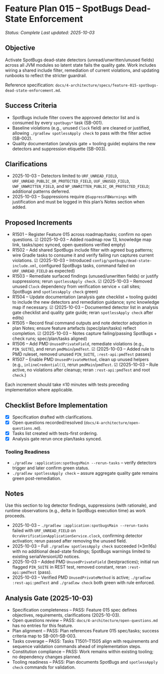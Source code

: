 # Feature Plan 015 – SpotBugs Dead-State Enforcement

_Status: Complete_
_Last updated: 2025-10-03_

## Objective
Activate SpotBugs dead-state detectors (unread/unwritten/unused fields) across all JVM modules so latent state fails the quality gate. Work includes wiring a shared include filter, remediation of current violations, and updating runbooks to reflect the stricter guardrail.

Reference specification: `docs/4-architecture/specs/feature-015-spotbugs-dead-state-enforcement.md`.

## Success Criteria
- SpotBugs include filter covers the approved detector list and is consumed by every `spotbugs*` task (SB-001).
- Baseline violations (e.g., unused `Clock` field) are cleaned or justified, allowing `./gradlew spotlessApply check` to pass with the filter active (SB-002).
- Quality documentation (analysis gate + tooling guide) explains the new detectors and suppression etiquette (SB-003).

## Clarifications
- 2025-10-03 – Detectors limited to `URF_UNREAD_FIELD`, `URF_UNREAD_PUBLIC_OR_PROTECTED_FIELD`, `UUF_UNUSED_FIELD`, `UWF_UNWRITTEN_FIELD`, and `NP_UNWRITTEN_PUBLIC_OR_PROTECTED_FIELD`; additional patterns deferred.
- 2025-10-03 – Suppressions require `@SuppressFBWarnings` with justification and must be logged in this plan’s Notes section when added.

## Proposed Increments
- R1501 – Register Feature 015 across roadmap/tasks; confirm no open questions. ☑ (2025-10-03 – Added roadmap row 13, knowledge map link, tasks/spec synced, open questions verified empty)
- R1502 – Add shared SpotBugs include filter with agreed bug patterns; wire Gradle tasks to consume it and verify failing run captures current violations. ☑ (2025-10-03 – Introduced `config/spotbugs/dead-state-include.xml`, configured SpotBugs tasks, command failed on `URF_UNREAD_FIELD` as expected)
- R1503 – Remediate surfaced findings (unused/unwritten fields) or justify suppressions; rerun `spotlessApply check`. ☑ (2025-10-03 – Removed unused `Clock` dependency from verification service + call sites; SpotBugs and `spotlessApply check` green)
- R1504 – Update documentation (analysis gate checklist + tooling guide) to include the new detectors and remediation guidance; sync knowledge map if necessary. ☑ (2025-10-03 – Documented detector list in analysis gate checklist and quality gate guide; reran `spotlessApply check` after edits)
- R1505 – Record final command outputs and note detector adoption in plan Notes; ensure feature artefacts (spec/plan/tasks) reflect completion. ☑ (2025-10-03 – Notes capture failing/passing SpotBugs + check runs; spec/plan/tasks aligned)
- R1506 – Add PMD `UnusedPrivateField`, remediate violations (e.g., `PIN_SUITE`), and rerun `pmdMain`/`pmdTest`. ☑ (2025-10-03 – Added rule to PMD ruleset, removed unused `PIN_SUITE`, `:rest-api:pmdTest` passes)
- R1507 – Enable PMD `UnusedPrivateMethod`, clean up unused helpers (e.g., `inlineCredential()`), rerun `pmdMain`/`pmdTest`. ☑ (2025-10-03 – Rule active, no violations after cleanup; reran `:rest-api:pmdTest` and root `check`.)

Each increment should take ≤10 minutes with tests preceding implementation where applicable.

## Checklist Before Implementation
- [x] Specification drafted with clarifications.
- [x] Open questions recorded/resolved (`docs/4-architecture/open-questions.md`).
- [x] Tasks list created with tests-first ordering.
- [x] Analysis gate rerun once plan/tasks synced.

### Tooling Readiness
- `./gradlew :application:spotbugsMain --rerun-tasks` – verify detectors trigger and later confirm green status.
- `./gradlew spotlessApply check` – assure aggregate quality gate remains green post-remediation.

## Notes
Use this section to log detector findings, suppressions (with rationale), and runtime observations (e.g., delta in SpotBugs execution time) as work proceeds.
- 2025-10-03 – `./gradlew :application:spotbugsMain --rerun-tasks` failed with `URF_UNREAD_FIELD` on `OcraVerificationApplicationService.clock`, confirming detector activation; rerun passed after removing the unused field.
- 2025-10-03 – Full `./gradlew spotlessApply check` succeeded (≈3m16s) with no additional dead-state findings; SpotBugs warnings limited to existing serialVersionUID notices.
- 2025-10-03 – Added PMD `UnusedPrivateField` (bestpractices); initial run flagged `PIN_SUITE` in REST test, removed constant, reran `:rest-api:pmdTest` (pass).
- 2025-10-03 – Verified PMD `UnusedPrivateMethod` is active; `./gradlew :rest-api:pmdTest` and `./gradlew check` both green with rule enforced.

## Analysis Gate (2025-10-03)
- Specification completeness – PASS: Feature 015 spec defines objectives, requirements, clarifications (2025-10-03).
- Open questions review – PASS: `docs/4-architecture/open-questions.md` has no entries for this feature.
- Plan alignment – PASS: Plan references Feature 015 spec/tasks; success criteria map to SB-001–SB-003.
- Tasks coverage – PASS: Tasks T1501–T1505 align with requirements and sequence validation commands ahead of implementation steps.
- Constitution compliance – PASS: Work remains within existing tooling; no dependency changes planned.
- Tooling readiness – PASS: Plan documents SpotBugs and `spotlessApply check` commands for validation.
